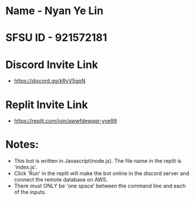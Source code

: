# Name - Nyan Ye Lin
# SFSU ID - 921572181


# Discord Invite Link 
  -   https://discord.gg/kRyV5gpN

# Replit Invite Link 
  -   https://replit.com/join/awwfdewqqr-yye99

# Notes: 
 - This bot is written in Javascript(node.js). The file name in the replit is 'index.js'.
 - Click 'Run' in the replit will make the bot online in the discord server and connect the remote database on AWS.
 - There must ONLY be 'one space' between the command line and each of the inputs.
